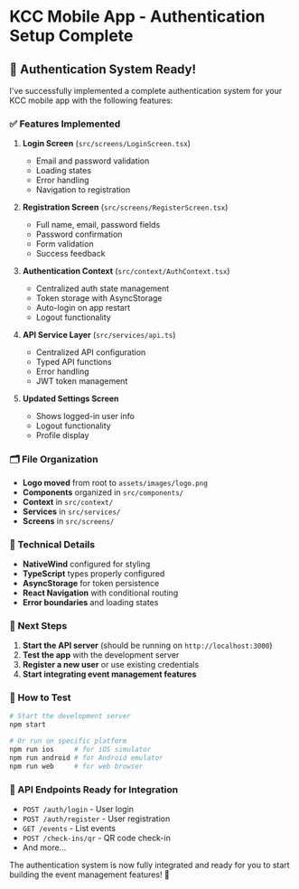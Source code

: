 # KCC Mobile App - Authentication Setup Complete

## 🎉 Authentication System Ready!

I've successfully implemented a complete authentication system for your KCC mobile app with the following features:

### ✅ Features Implemented

1. **Login Screen** (`src/screens/LoginScreen.tsx`)

   - Email and password validation
   - Loading states
   - Error handling
   - Navigation to registration

2. **Registration Screen** (`src/screens/RegisterScreen.tsx`)

   - Full name, email, password fields
   - Password confirmation
   - Form validation
   - Success feedback

3. **Authentication Context** (`src/context/AuthContext.tsx`)

   - Centralized auth state management
   - Token storage with AsyncStorage
   - Auto-login on app restart
   - Logout functionality

4. **API Service Layer** (`src/services/api.ts`)

   - Centralized API configuration
   - Typed API functions
   - Error handling
   - JWT token management

5. **Updated Settings Screen**
   - Shows logged-in user info
   - Logout functionality
   - Profile display

### 🗂️ File Organization

- **Logo moved** from root to `assets/images/logo.png`
- **Components** organized in `src/components/`
- **Context** in `src/context/`
- **Services** in `src/services/`
- **Screens** in `src/screens/`

### 🔧 Technical Details

- **NativeWind** configured for styling
- **TypeScript** types properly configured
- **AsyncStorage** for token persistence
- **React Navigation** with conditional routing
- **Error boundaries** and loading states

### 🚀 Next Steps

1. **Start the API server** (should be running on `http://localhost:3000`)
2. **Test the app** with the development server
3. **Register a new user** or use existing credentials
4. **Start integrating event management features**

### 📱 How to Test

```bash
# Start the development server
npm start

# Or run on specific platform
npm run ios     # for iOS simulator
npm run android # for Android emulator
npm run web     # for web browser
```

### 🔑 API Endpoints Ready for Integration

- `POST /auth/login` - User login
- `POST /auth/register` - User registration
- `GET /events` - List events
- `POST /check-ins/qr` - QR code check-in
- And more...

The authentication system is now fully integrated and ready for you to start building the event management features! 🎊
